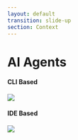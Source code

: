 ```yaml
---
layout: default
transition: slide-up
section: Context
---
```


# AI Agents

<div class="mt-16 grid grid-cols-2 gap-20">
    <div >
        <h4>CLI Based</h4>
        <img class="mt-4" src="/context.4-left.png">
    </div>
    <div >
        <h4>IDE Based</h4>
        <img class="mt-4" src="/context.4-right-n.png">
    </div>
</div>

